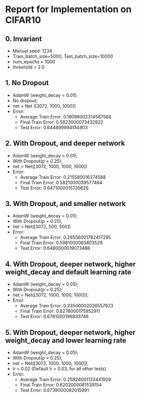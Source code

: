 # Report for Implementation on CIFAR10

## 0. Invariant
- Manual seed: 1234
- Train_batch_size=5000, Test_batch_size=10000
- num_epochs = 1000
- threshold = 2.0

## 1. No Dropout
- AdamW (weight_decay = 0.01);
- No dropout;
- net = Net ([3072, 1000, 1000])
- Error:
    - Average Train Error: 0.19098002314567566
    - Final Train Error: 0.5823000073432922
    - Test Error: 0.644899994134903

## 2. With Dropout, and deeper network
- AdamW (weight_decay = 0.01);
- With Dropout(p = 0.25);
- net = Net([3072, 1000, 1000, 1000])
- Error:
    - Average Train Error: 0.215580016374588
    - Final Train Error: 0.5821000039577484
    - Test Error: 0.6471000015735626

## 3. With Dropout, and smaller network
- AdamW (weight_decay = 0.01);
- With Dropout(p = 0.25);
- net = Net([3072, 500, 500])
- Error:
    - Average Train Error: 0.28556001782417295
    - Final Train Error: 0.5981000065803528
    - Test Error: 0.6480000019073486

## 4. With Dropout, deeper network, higher weight_decay and default learning rate
- AdamW (weight_decay = 0.05);
- With Dropout(p = 0.25);
- net = Net([3072, 1000, 1000, 1000]);
- Error:
    - Average Train Error: 0.23500002026557923
    - Final Train Error: 0.6278000175952911
    - Test Error: 0.6781000196933746

## 5. With Dropout, deeper network, higher weight_decay and lower learning rate
- AdamW (weight_decay = 0.05);
- With Dropout(p = 0.25);
- net = Net([3072, 1000, 1000, 1000]);
- lr = 0.02 (Default lr = 0.03, for all other tests)
- Error:
    - Average Train Error: 0.25824001133441926
    - Final Train Error: 0.6202000081539154
    - Test Error: 0.6739000082015991

